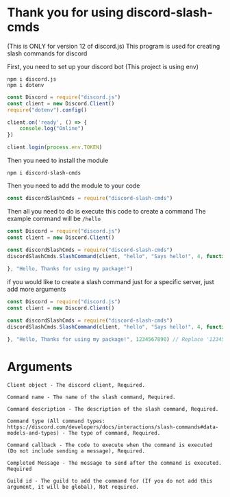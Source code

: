 # Thank you for using discord-slash-cmds
(This is ONLY for version 12 of discord.js)
This program is used for creating slash commands for discord

First, you need to set up your discord bot (This project is using env)

```
npm i discord.js
npm i dotenv
```

```js
const Discord = require("discord.js")
const client = new Discord.Client()
require("dotenv").config()

client.on('ready', () => {
    console.log("Online")
}) 

client.login(process.env.TOKEN)
```

Then you need to install the module

```
npm i discord-slash-cmds
```

Then you need to add the module to your code

```js
const discordSlashCmds = require("discord-slash-cmds")
```

Then all you need to do is execute this code to create a command
The example command will be `/hello`
```js
const Discord = require("discord.js")
const client = new Discord.Client()

const discordSlashCmds = require("discord-slash-cmds")
discordSlashCmds.SlashCommand(client, "hello", "Says hello!", 4, function(args) {
    
}, "Hello, Thanks for using my package!")
```

if you would like to create a slash command just for a specific server, just add more arguments

```js
const Discord = require("discord.js")
const client = new Discord.Client()

const discordSlashCmds = require("discord-slash-cmds")
discordSlashCmds.SlashCommand(client, "hello", "Says hello!", 4, function(args) {

}, "Hello, Thanks for using my package!", 1234567890) // Replace '1234567890' with the id of the server
```



# Arguments

```
Client object - The discord client, Required.

Command name - The name of the slash command, Required.

Command description - The description of the slash command, Required.

Command type (All command types: https://discord.com/developers/docs/interactions/slash-commands#data-models-and-types) - The type of command, Required.

Command callback - The code to execute when the command is executed (Do not include sending a message), Required.

Completed Message - The message to send after the command is executed. Required

Guild id - The guild to add the command for (If you do not add this argument, it will be global), Not required. 
```
